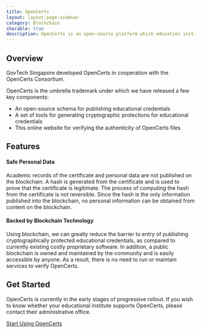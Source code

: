 ```yaml
---
title: OpenCerts
layout: layout-page-sidenav
category: Blockchain
sharable: true
description: OpenCerts is an open-source platform which education institutions can adopt for issuing certificates.
---
```


## Overview

GovTech Singapore developed OpenCerts in cooperation with the OpenCerts Consortium.

OpenCerts is the umbrella trademark under which we have released a few key components:

- An open-source schema for publishing educational credentials
- A set of tools for generating cryptographic protections for educational credentials
- This online website for verifying the authenticity of OpenCerts files

## Features

#### Safe Personal Data

Academic records of the certificate and personal data are not published on the blockchain. A hash is generated from the certificate and is used to prove that the certificate is legitimate. The process of computing the hash from the certificate is not reversible. Since the hash is the only information published into the blockchain, no personal information can be obtained from content on the blockchain.

#### Backed by Blockchain Technology

Using blockchain, we can greatly reduce the barrier to entry of publishing cryptographically protected educational credentials, as compared to currently existing costly proprietary software. In addition, a public blockchain is owned and maintained by the community and is easily accessible by anyone. As a result, there is no need to run or maintain services to verify OpenCerts.

## Get Started

OpenCerts is currently in the early stages of progressive rollout. If you wish to know whether your educational institute supports OpenCerts, please contact their administrative office.

[Start Using OpenCerts](https://opencerts.io/)
